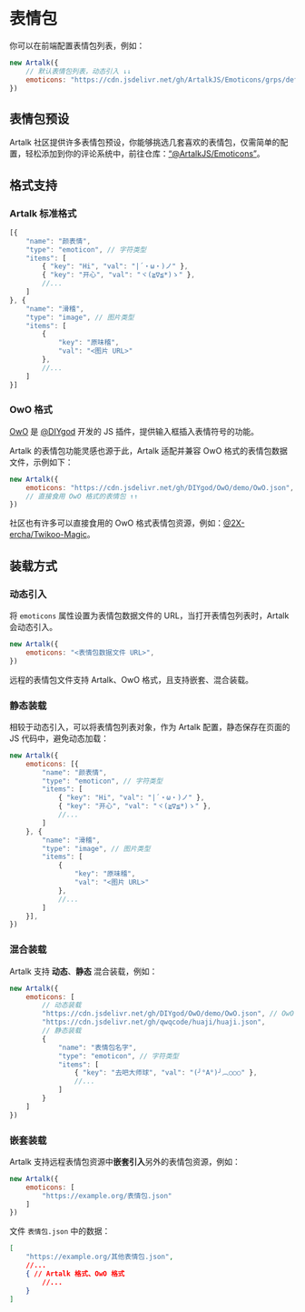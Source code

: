 # 表情包

你可以在前端配置表情包列表，例如：

```js
new Artalk({
    // 默认表情包列表，动态引入 ↓↓
    emoticons: "https://cdn.jsdelivr.net/gh/ArtalkJS/Emoticons/grps/default.json",
})
```

## 表情包预设

Artalk 社区提供许多表情包预设，你能够挑选几套喜欢的表情包，仅需简单的配置，轻松添加到你的评论系统中，前往仓库：[“@ArtalkJS/Emoticons”](https://github.com/ArtalkJS/Emoticons)。

## 格式支持 <Badge type="tip" text="Artalk v2.1.3+" />

### Artalk 标准格式

```js
[{
    "name": "颜表情",
    "type": "emoticon", // 字符类型
    "items": [
        { "key": "Hi", "val": "|´・ω・)ノ" },
        { "key": "开心", "val": "ヾ(≧∇≦*)ゝ" },
        //...
    ]
}, {
    "name": "滑稽",
    "type": "image", // 图片类型
    "items": [
        {
            "key": "原味稽",
            "val": "<图片 URL>"
        },
        //...
    ]
}]
```


### OwO 格式

[OwO](https://github.com/DIYgod/OwO) 是 [@DIYgod](https://github.com/DIYgod) 开发的 JS 插件，提供输入框插入表情符号的功能。

Artalk 的表情包功能灵感也源于此，Artalk 适配并兼容 OwO 格式的表情包数据文件，示例如下：

```js
new Artalk({
    emoticons: "https://cdn.jsdelivr.net/gh/DIYgod/OwO/demo/OwO.json",
    // 直接食用 OwO 格式的表情包 ↑↑
})
```

社区也有许多可以直接食用的 OwO 格式表情包资源，例如：[@2X-ercha/Twikoo-Magic](https://github.com/2X-ercha/Twikoo-Magic)。

## 装载方式 <Badge type="tip" text="Artalk v2.1.3+" />

### 动态引入

将 `emoticons` 属性设置为表情包数据文件的 URL，当打开表情包列表时，Artalk 会动态引入。

```js
new Artalk({
    emoticons: "<表情包数据文件 URL>",
})
```

远程的表情包文件支持 Artalk、OwO 格式，且支持嵌套、混合装载。

### 静态装载

相较于动态引入，可以将表情包列表对象，作为 Artalk 配置，静态保存在页面的 JS 代码中，避免动态加载：

```js
new Artalk({
    emoticons: [{
        "name": "颜表情",
        "type": "emoticon", // 字符类型
        "items": [
            { "key": "Hi", "val": "|´・ω・)ノ" },
            { "key": "开心", "val": "ヾ(≧∇≦*)ゝ" },
            //...
        ]
    }, {
        "name": "滑稽",
        "type": "image", // 图片类型
        "items": [
            {
                "key": "原味稽",
                "val": "<图片 URL>"
            },
            //...
        ]
    }],
})
```

### 混合装载

Artalk 支持 **动态**、**静态** 混合装载，例如：

```js
new Artalk({
    emoticons: [
        // 动态装载
        "https://cdn.jsdelivr.net/gh/DIYgod/OwO/demo/OwO.json", // OwO 格式表情包
        "https://cdn.jsdelivr.net/gh/qwqcode/huaji/huaji.json",
        // 静态装载
        {
            "name": "表情包名字",
            "type": "emoticon", // 字符类型
            "items": [
                { "key": "去吧大师球", "val": "(╯°A°)╯︵○○○" },
                //...
            ]
        }
    ]
})
```

### 嵌套装载

Artalk 支持远程表情包资源中**嵌套引入**另外的表情包资源，例如：

```js
new Artalk({
    emoticons: [
        "https://example.org/表情包.json"
    ]
})
```

文件 `表情包.json` 中的数据：

```json
[
    "https://example.org/其他表情包.json",
    //...
    { // Artalk 格式、OwO 格式
        //...
    }
]
```
